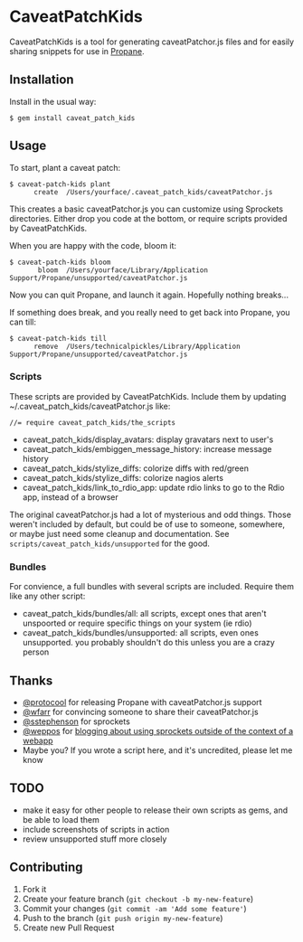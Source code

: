# CaveatPatchKids

CaveatPatchKids is a tool for generating caveatPatchor.js files and for easily sharing snippets for use in [Propane](http://propaneapp.com/).

## Installation

Install in the usual way:

    $ gem install caveat_patch_kids

## Usage

To start, plant a caveat patch:

    $ caveat-patch-kids plant
          create  /Users/yourface/.caveat_patch_kids/caveatPatchor.js

This creates a basic caveatPatchor.js you can customize using Sprockets directories. Either drop you code at the bottom, or require scripts provided by CaveatPatchKids.

When you are happy with the code, bloom it:

    $ caveat-patch-kids bloom
           bloom  /Users/yourface/Library/Application Support/Propane/unsupported/caveatPatchor.js 

Now you can quit Propane, and launch it again. Hopefully nothing breaks...

If something does break, and you really need to get back into Propane, you can till:

    $ caveat-patch-kids till
          remove  /Users/technicalpickles/Library/Application Support/Propane/unsupported/caveatPatchor.js
    
### Scripts

These scripts are provided by CaveatPatchKids. Include them by updating ~/.caveat_patch_kids/caveatPatchor.js like:

    //= require caveat_patch_kids/the_scripts

* caveat_patch_kids/display_avatars: display gravatars next to user's
* caveat_patch_kids/embiggen_message_history: increase message history
* caveat_patch_kids/stylize_diffs: colorize diffs with red/green
* caveat_patch_kids/stylize_diffs: colorize nagios alerts
* caveat_patch_kids/link_to_rdio_app: update rdio links to go to the Rdio app, instead of a browser

The original caveatPatchor.js had a lot of mysterious and odd things. Those weren't included by default, but could be of use to someone, somewhere, or maybe just need some cleanup and documentation. See `scripts/caveat_patch_kids/unsupported` for the good.

### Bundles

For convience, a full bundles with several scripts are included. Require them like any other script:

* caveat_patch_kids/bundles/all: all scripts, except ones that aren't unspoorted or require specific things on your system (ie rdio) 
* caveat_patch_kids/bundles/unsupported: all scripts, even ones unsupported. you probably shouldn't do this unless you are a crazy person

## Thanks

* [@protocool](https://github.com/protocool) for releasing Propane with caveatPatchor.js support
* [@wfarr](https://github.com/wfarr) for convincing someone to share their caveatPatchor.js
* [@sstephenson](https://github.com/sstephenson) for sprockets
* [@weppos](https://github.com/weppos) for [blogging about using sprockets outside of the context of a webapp](http://www.simonecarletti.com/blog/2011/09/using-sprockets-without-a-railsrack-project/)
* Maybe you? If you wrote a script here, and it's uncredited, please let me know

## TODO

* make it easy for other people to release their own scripts as gems, and be able to load them
* include screenshots of scripts in action
* review unsupported stuff more closely

## Contributing

1. Fork it
2. Create your feature branch (`git checkout -b my-new-feature`)
3. Commit your changes (`git commit -am 'Add some feature'`)
4. Push to the branch (`git push origin my-new-feature`)
5. Create new Pull Request

